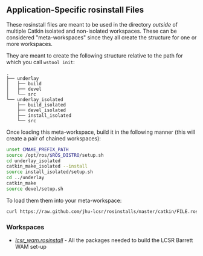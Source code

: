 ## Application-Specific rosinstall Files

These rosinstall files are meant to be used in the directory _outside_ of 
multiple Catkin isolated and non-isolated workspaces. These can be considered
"meta-workspaces" since they all create the structure for one or more workspaces.

They are meant to create the following structure relative to the path for which
you call `wstool init`:

```
.
├── underlay
│   ├── build
│   ├── devel
│   └── src
└── underlay_isolated
    ├── build_isolated
    ├── devel_isolated
    ├── install_isolated
    └── src
```

Once loading this meta-workspace, build it in the following manner
(this will create a pair of chained workspaces):

```sh
unset CMAKE_PREFIX_PATH
source /opt/ros/$ROS_DISTRO/setup.sh
cd underlay_isolated
catkin_make_isolated --install
source install_isolated/setup.sh
cd ../underlay
catkin_make
source devel/setup.sh
```

To load them them into your meta-workspace:

```bash
curl https://raw.github.com/jhu-lcsr/rosinstalls/master/catkin/FILE.rosinstall | wstool merge -
```

### Workspaces

* [*lcsr_wam.rosinstall*](https://raw.github.com/jhu-lcsr/rosinstalls/master/applications/lcsr_wam.rosinstall) - All the packages needed to build the LCSR Barrett WAM set-up 

